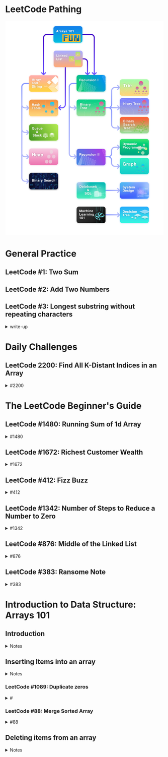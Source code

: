 # LeetCode Pathing

![pathing](./images/LeetCodePathing.png)

# General Practice

## LeetCode #1: Two Sum

## LeetCode #2: Add Two Numbers

## LeetCode #3: Longest substring without repeating characters

<details>
  <summary>write-up</summary>

Given a string s, find the length of the longest
substring without repeating characters.

```
Example 1:
Input: s = "abcabcbb"
Output: 3
Explanation: The answer is "abc", with the length of 3.
```

```
Example 2:
Input: s = "bbbbb"
Output: 1
Explanation: The answer is "b", with the length of 1.
```

```
Example 3:
Input: s = "pwwkew"
Output: 3
Explanation: The answer is "wke", with the length of 3.
Notice that the answer must be a substring, "pwke" is a subsequence and not a substring.
```

#### Constraints:

0 <= s.length <= 5 \* 10^4

s consists of English letters, digits, symbols and spaces.

### a.k.a. Sliding Window

#### Explanation

The optimal solution is to use a hash set ... and a "sliding window".

##### Sliding Window

The idea is to have a sliding window.

So if the given string is "abcabcbb"

At first we will have a window of --> 'a' (_the window are the values currently stored in the set_)

Then we add 'b' --> 'ab'

Then we add 'c' --> 'abc'

Then we add 'a' --> 'abca'. When we reach the repeating 'a' character we remove the first duplicate 'a' (_from the left_), leaving us with 'bca'.

Then we add 'b' --> 'bcab', again remove repeats from the left side, leaving us with 'cab'

Then we add 'c' to the right --> 'cabc', and once again remove duplicates from the left, leaving us with 'abc'.

Now the interesting part, we will add the next 'b' giving us 'abcb', we need to remove characters from the left until we remove the duplicate. So first we remove 'a' --> bcb, then 'b' --> 'cb'. Leaving us with 'cb'.

Then we add the next 'b' --> 'cbb', once again start removing letters from the left until we remove the duplicate so 'cbb' becomes --> 'bb' --> 'b'.

So in the end we are left with only 'b' in the set.

But we should have been keeping track of the longest substring for each pass. which was 'abc' --> length of 3.

##### Step-by-step

Given: 'abcabcbb'

Start: ''

Step 1: '' add 'a' --> 'a'

Step 2: 'a' add 'b' --> 'ab'

Step 3: 'ab' add 'c' --> 'abc'

Step 4: 'abc' add 'a' --> 'abca' remove up to duplicate 'a' --> 'bca'

Step 5: 'bca' add 'b' --> 'bcab' remove up to duplicate 'b' --> 'cab'

Step 6: 'cab' add 'c' --> 'cabc' remove up to duplicate 'c' --> 'abc'

Step 7: 'abc' add 'b' --> 'abcb' remove up to duplicate 'b' --> 'cb'

Step 8: 'cb' add 'b' --> 'cbb' remove up to duplicate 'b' --> 'b'

##### C#

```
    public class OptimalSolution
    {
        public int LengthOfLongestSubstring(string s)
        {
            var charSet = new HashSet<char>();
            int left = 0, maxLength = 0;

            for (int right = 0; right < s.Length; right++)
            {
                while (charSet.Contains(s[right]))
                {
                    charSet.Remove(s[left++]);
                }

                charSet.Add(s[right]);
                maxLength = Math.Max(maxLength, right - left + 1);
            }

            return maxLength;
        }
    }
```

##### Python

```
class Solution:
  def lengthOfLongestSubstring(self, s: str) -> int:
    charSet = set()
    l = 0
    res = 0

    for r in range(len(s)):
      while s[r] in charSet:
        charSet.remove(s[l])
        l += 1
      charSet.add(s[r])
      res = max(res, r - l + 1)
    return res
```

</details>

# Daily Challenges

## LeetCode 2200: Find All K-Distant Indices in an Array

<details>
<summary>#2200</summary>

### Overview

![overview](./DailyChallenge/2200/images/overview.png)

### Editorial Solutions

#### Approach One: Enumeration

![approachOneEnumeration](./DailyChallenge/2200/images/approachOneExplanation.png)

```
public class Solution {
    public IList<int> FindKDistantIndices(int[] nums, int key, int k) {
        List<int> res = new List<int>();
        int n = nums.Length;
        // traverse number pairs
        for (int i = 0; i < n; ++i) {
            for (int j = 0; j < n; ++j) {
                if (nums[j] == key && Math.Abs(i - j) <= k) {
                    res.Add(i);
                    break;  // early termination to prevent duplicate addition
                }
            }
        }
        return res;
    }
}
```

![approachonecomplexity](./DailyChallenge/2200/images/approachOneComplexity.png)

#### Approach Two: One-Time Traversal

![approachTwoExplanation](./DailyChallenge/2200/images/approachTwoExplanation.png)

```
public class Solution {
    public IList<int> FindKDistantIndices(int[] nums, int key, int k) {
        List<int> res = new List<int>();
        int r = 0;  // unjudged minimum index
        int n = nums.Length;
        for (int j = 0; j < n; ++j) {
            if (nums[j] == key) {
                int l = Math.Max(r, j - k);
                r = Math.Min(n - 1, j + k) + 1;
                for (int i = l; i < r; ++i) {
                    res.Add(i);
                }
            }
        }
        return res;
    }
}
```

![approachTwoComplexity](./DailyChallenge/2200/images/approachTwoComplexity.png)

</details>

# The LeetCode Beginner's Guide

## LeetCode #1480: Running Sum of 1d Array

<details>
  <Summary>#1480</Summary>

### Overview

Given an array `nums`. We define a running sum of an array as `runningSum[i] = sum(nums[0]…nums[i])`.

Return the running sum of `nums`.

#### Example 1:

```
Input: nums = [1,2,3,4]
Output: [1,3,6,10]
Explanation: Running sum is obtained as follows: [1, 1+2, 1+2+3, 1+2+3+4].
```

#### Example 2:

```
Input: nums = [1,1,1,1,1]
Output: [1,2,3,4,5]
Explanation: Running sum is obtained as follows: [1, 1+1, 1+1+1, 1+1+1+1, 1+1+1+1+1].
```

#### Example 3:

```
Input: nums = [3,1,2,10,1]
Output: [3,4,6,16,17]
```

#### Constraints

1 <= nums.length <= 1000

-10^6 <= nums[i] <= 10^6

### Explanation

#### LeetCode Video Solution

##### Java

```
class Solution {
  public int[] runningSum(int[] nums) {
    int[] results = new int[nums.length];
    results[0] = nums[0];

    for (int i = 1; i < nums.length; i++) {
      results[i] = nums[i] + results[i-1];
    }

    return results;
  }

  //time complexity = O(n)
  //space complexity = O(1)
}
```

Time Complexity: O(n)

Space Complexity: O(1) --> constant

##### Alternative Solution

This solution makes it so that we don't need to create a new array. We will overwrite the input array.

Overwritten Input Complexity:

Time Complexity: O(n)

Space Complexity: O(1)

```
class Solution {
  public int[] runningSum(int[] nums) {
    for (int i = 1; i < nums.length; i++) {
      nums[i] += nums[i-1];
    }

    return nums;
  }

  //time complexity = O(n)
  //space complexity = O(1)
}
```

Comments suggest the in-place version is poor practice because the method caller may not expect you to alter the values you are giving them. If the language passes this data by reference you may cause un-expected side effects by altering the values.

</details>

## LeetCode #1672: Richest Customer Wealth

<details>
  <summary>#1672</summary>

### Overview

You are given an `m x n` integer grid `accounts` where `accounts[i][j]` is the amount of money the `i​​​​​​​​​​​th`​​​​ customer has in the `j​​​​​​​​​​​th`​​​​ bank. Return the **wealth** that the richest customer has.

A customer's **wealth** is the amount of money they have in all their bank accounts. The richest customer is the customer that has the maximum **wealth**.

#### Example 1:

```
Input: accounts = [[1,2,3],[3,2,1]]
Output: 6
Explanation:
1st customer has wealth = 1 + 2 + 3 = 6
2nd customer has wealth = 3 + 2 + 1 = 6
Both customers are considered the richest with a wealth of 6 each, so return 6.
```

#### Example 2:

```
Input: accounts = [[1,5],[7,3],[3,5]]
Output: 10
Explanation:
1st customer has wealth = 6
2nd customer has wealth = 10
3rd customer has wealth = 8
The 2nd customer is the richest with a wealth of 10.
```

#### Example 3:

```
Input: accounts = [[2,8,7],[7,1,3],[1,9,5]]
Output: 17
```

#### Constraints:

m == accounts.length

n == accounts[i].length

1 <= m, n <= 50

1 <= accounts[i][j] <= 100

### Explanation

Can imagine as a matrix/grid.

![grid](./LeetCodeBeginnersGuide/1672/images/grid-matrix.png)

#### LeetCode Video Solution

Time Complexity: O(n x m)

Space Complexity: O(1)

```
class Solution {
  public int maximumWealth(int[][] accounts) {
    int maxWealthSoFar = 0;

    for (int[] customer: accounts) {
      int currentCustomerWealth = 0;

      for (int bank: customer) {
        currentCustomerWealth += bank;
      }

      maxWealthSoFar = Math.max(maxWealthSoFar, currentCustomerWealth);
    }

    return maxWealthSoFar;
  }

  //Time Complexity: O(n x m)
  //Space Complexity: O(1)
}
```

##### Analysis

It's still just two for loops. I'm really surprised there isn't a more optimal solution. I would have expected there to be a way to avoid two for loops since it causes a O(n^2) or O(n \* m).

</details>

## LeetCode #412: Fizz Buzz

<details>
<summary>#412</summary>

### Overview

Given an integer `n`, return a string array `answer` (_1-indexed_) where:

`answer[i] == "FizzBuzz"` if `i` is divisible by `3` and `5`.

`answer[i] == "Fizz"` if `i` is divisible by `3`.

`answer[i] == "Buzz"` if `i` is divisible by `5`.

`answer[i] == i` (as a string) if none of the above conditions are true.

#### Example 1:

Input: n = 3

Output: ["1","2","Fizz"]

#### Example 2:

Input: n = 5

Output: ["1","2","Fizz","4","Buzz"]

#### Example 3:

Input: n = 15

Output: ["1","2","Fizz","4","Buzz","Fizz","7","8","Fizz","Buzz","11","Fizz","13","14","FizzBuzz"]

#### Constraints:

1 <= n <= 10^4

### Explanation

Time Complexity: O(n)

Space Complexity: O(1) --> only 1 because the space we are using is not used in the calculation only for output.

#### LeetCode Video Solution

```
class Solution {
  public List<String> fizzBuzz(int n) {
    List<String> answer = new ArrayList<>(n);

    for (int i = 1; i <= n; i++) {
      boolean divisibleBy3 = i % 3 == 0;
      boolean divisibleBy5 = i % 5 == 0;

      if (divisibleBy3 && divisibleBy5) {
        answer.add("FizzBuzz");
      } else if (divisibleBy3) {
        answer.add("Fizz");
      } else if (divisibleBy5) {
        answer.add("Buzz");
      } else {
        answer.add(String.valueOf(i));
      }
    }

    return answer;

    //Time Complexity: O(n)
    //Space Complexity: O(1)
  }
}
```

#### String Concatenation Approach

Time Complexity: O(n)

Space Complexity: O(1)

```
class Solution {
  public List<String> fizzBuzz(int n) {
    List<String> answer = new ArrayList<>(n);

    for (int i = 1; i <= n; i++) {
      boolean divisibleBy3 = i % 3 == 0;
      boolean divisibleBy5 = i % 5 == 0;

      String currStr = "";

      if (divisibleBy3) {
        currStr += "Fizz";
      }

      if (divisibleBy5) {
        currStr += "Buzz";
      }

      if (currStr.isEmpty()) {
        currStr += String.valueOf(i);
      }

      answer.add(currStr);
    }

    return answer;

    //Time Complexity: O(n)
    //Space Complexity: O(1)
  }
}
```

</details>

## LeetCode #1342: Number of Steps to Reduce a Number to Zero

<details>
<summary>#1342</summary>

### Overview

Given an integer `num`, return _the number of steps to reduce it to zero_.

In one step, if the current number is even, you have to divide it by `2`, otherwise, you have to subtract `1` from it.

#### Example 1:

**Input:** num = 14

**Output:** 6

**Explanation:**

Step 1) 14 is even; divide by 2 and obtain 7.

Step 2) 7 is odd; subtract 1 and obtain 6.

Step 3) 6 is even; divide by 2 and obtain 3.

Step 4) 3 is odd; subtract 1 and obtain 2.

Step 5) 2 is even; divide by 2 and obtain 1.

Step 6) 1 is odd; subtract 1 and obtain 0.

#### Example 2:

**Input:** num = 8

**Output:** 4

**Explanation:**

Step 1) 8 is even; divide by 2 and obtain 4.

Step 2) 4 is even; divide by 2 and obtain 2.

Step 3) 2 is even; divide by 2 and obtain 1.

Step 4) 1 is odd; subtract 1 and obtain 0.

#### Example 3:

**Input:** num = 123

**Output:** 12

#### Constraints:

0 <= num <= 10^6

### Explanation

6 / 2 = 3 --> halfing step

3 - 1 = 2 --> subtracting step

2 / 2 = 1

1 - 1 = 0

input: 6; output: 4

Time Complexity: O(logn)

**30** _15_ **14** _7_ **6** _3_ **2** _1_ 0

**halfing steps** _subtracting steps_

logn + logn

![timeComplexity](./LeetCodeBeginnersGuide/1342/images/timeComplexity.png)

Space Complexity: O(1)

We do not create a data structure proportional in size to the size of our input

#### LeetCode Video Soltuion

```
class Solution {
  public int numberOfSteps(int num) {
    int steps = 0;

    while (num > 0) {
      if (num % 2 == 0) {
        num /= 2;
      } else
      {
        num--;
      }

      steps++;
    }

    return steps;
  }

  //Time Complexity = O(logn)
  //Space Complexity = O(1)
}
```

#### Bitwise Approach

This does not improve time or space complexity.

Alt way of thinking, may help with other problems.

- Binary representation of integers

- Bitwise Shift Operators

- Bitwise Logical Operators

- Bitmasks

Advanced Concepts
![advancedConcepts](./LeetCodeBeginnersGuide/1342/images/advancedConcepts.png)

Binary Rep Of Ints
![binaryRepOfInts](./LeetCodeBeginnersGuide/1342/images/binaryRepOfInts.png)

Convert To Decimal
![convertToDecimal](./LeetCodeBeginnersGuide/1342/images/convertToDecimal.png)

Half in Binary Shift Right
![halfInBinaryShiftRight](./LeetCodeBeginnersGuide/1342/images/halfInBinaryShiftRight.png)

Odd in binary rightmost has value of 1
![oddInBinaryRightmostHas1](./LeetCodeBeginnersGuide/1342/images//oddInBinaryRightmostIs1.png)

Bitwise operators
![bitwiseOperators](./LeetCodeBeginnersGuide/1342/images/bitwiseOperators.png)

What bitwise ops do
![bitwiseOpsDo](./LeetCodeBeginnersGuide/1342/images/whatBitwiseOpDoes.png)
Time Complexity O(logn)

Mirror Bool Ops
![mirror](./LeetCodeBeginnersGuide/1342/images/mirrorBoolOps.png)

Differences
![diffs](./LeetCodeBeginnersGuide/1342/images/diffs.png)
![diffs2](./LeetCodeBeginnersGuide/1342/images/diffs2.png)

Bitmask
![bitmask](./LeetCodeBeginnersGuide/1342/images/bitmask.png)

Our bitmask to check even/odd
![ourbitmask](./LeetCodeBeginnersGuide/1342/images/ourbitmask.png)

if value in num is 0, we get 0 and if num is 1 we get num. So depends on value in rightmost position due to our bitmask being 00000001. The bitmask 0 positions are not checked, only where the bitmask has a 1 is the corresponding value checked in our num value.

Space Complexity O(1)

```
class Soltuion {
  public int numberOfSteps(int num) {
    int steps = 0;

    while (num > 0) {
      //Before we used num % 2
      if ((num & 1) == 0) { //num: xxxxxx0 & bitmask: 0000001
        //Before we used num /= 2
        num >>= 1; //num = num >> 1;
      } else
      {
        num--;
      }

      steps++;
    }

    return steps;
  }

  //Time Complexity = O(logn)
  //Space Complexity = O(1)
}
```

</details>

## LeetCode #876: Middle of the Linked List

<details>
<summary>#876</summary>

### Overview

![overview](./LeetCodeBeginnersGuide/876/images/overview.png)

### Explanation

Conceptual Overview

Node / LinkedList

![node-linkedlist](./LeetCodeBeginnersGuide/876/images/node-linkedlist.png)

Middle Node

![middleNode](./LeetCodeBeginnersGuide/876/images/middleNode.png)

#### LeetCode Video Solution

##### Approach One

Spit values out into an array while keeping track of the LinkedLists total count.

Time Complexity: O(n)

Space Complexity: O(n)

```
class Solution {
  public ListNode middleNode(ListNode head) {
    ArrayList<ListNode> array = new ArrayList<>();

    int length = 0;
    while (head != null) {
      array.add(head);
      head = head.next;
      length++;
    }

    return array.get(length / 2);
  }

  //time complexity O(n)
  //space complexity O(n)
}
```

#### Approach Two

In an interview you would be expected to interact with the linked list. Using an array defeats the purpose of the linked list.

How do we do this? --> Use pointers.

![middleNodePointerMovement](./LeetCodeBeginnersGuide/876/images/middleNodePointerMovement.png)

Time Complexity: O(n)

Space Complexity: O(1)

```
class Solution {
  public ListNode middleNode(ListNode head) {
    ListNode middle = head;
    ListNode end = head;;

    while (end != null && end.next != null) { // 3 1 2 7 7
      middle = middle.next;
      end = end.next.next;
    }

    return middle;
  }

  //time complexity O(n)
  //space complexity O(1)
}
```

</details>

## LeetCode #383: Ransome Note

<details>
<summary>#383</summary>

### Overview

![overview](./LeetCodeBeginnersGuide/383/images/overview.png)

### Explanation

During the explanation it stated that removing letters from magazine requires saving the new string in a temp string and then reinitalizing magazine because strings are immutable.

#### LeetCode Video Solution

##### Approach One

In the first approach the solution is suggesting going through each letter in ransom note, checking for existance in magazine and then removing existing letter from magazine and moving to next letter in ransome note and repeating.

Time Complexity: O(n\*m)

Space Complexity: O(m)

```
class Solution {
  public boolean canConstruct(String ransomNote, String magazine) {
    for (int i = 0; i < ransomNote.length(); i++) {
      char r = ransomeNote.charAt(i);

      int matchingIndex = magazine.indexOf(r);

      if (matchingIndex == -1) {
        return false;
      }

      magazine = magazine.substring(0, matchingIndex) + magazine.substring(matchingIndex + 1);
    }

    return true;
  }

  //time complexity: O(n*m)
  //space complexity: O(m)
}
```

##### HashMap approach

Time Complexity: O(m)

magainze.length >= ransomNote.length --> if not true then not enough letters to write ransom note, just jump out.

the complexity depends on the **longer** of the two strings, magazine

Space Complexity: O(k)

k means distinct letters in magazine

k --> 26

since k is upper bound can say

Space Complexity: O(1)

```
class Solution {
  public boolean canConstruct(String ransomNote, String magazine) {
    HashMap<Character, Integer> magazineLetters = new HashMap<>(); //k = 26

    for (int i = 0; i < magazine.length(); i++) {
      char c = magazine.charAt(i);

      int currentCount = magainzeLetter.getOrDefault(m, 0);
      magazineLetters.put(m, currentCount + 1);
    }

    //bounded by m
    for (int i = 0; i < ransomNote.length(); i++) {
      char r = ransomNote.charAt(i);

      int currentCount = magazineLetters.getOrDefault(r, 0);

      if (currentCount == 0) {
        return false;
      }

      magazineLetter.put(r, currentCount - 1);
    }

    return true;
  }

  //time complexity: O(m)
  //space complexity: O(k)
}
```

HashMap Space Complexity Correction

![spaceComplexityCorrection](./LeetCodeBeginnersGuide/383/images/spaceComplexityCorrection.png)

</details>

# Introduction to Data Structure: Arrays 101

## Introduction

<details>
<summary>Notes</summary>

### Array - A DVD box?

Suppose you had a bunch of DVDs at home that you wanted to arrange neatly. What would be the ideal choice for storing such a thing? You could find a cardboard box (or some other box) big enough to arrange all of the DVDs neatly, right? It's as simple as that. However, you might want to add a new DVD to the box, or you might want to get rid of the old ones that you've watched a million times over in the past. An important consideration for this box would be that you would only place DVDs in it and nothing else; you wouldn't place your clothes in it, for example. The box would contain multiple items, but all of them would be of the same type. In this case, that type is DVD. Items of the same type share properties. For DVDs, those properties include:

- All the DVDs would be inside a plastic cover.
- The cover would have the name of the movie, the cast, and all sorts of other details.
- All the covers would be of exactly the same size and would contain just one, and only one, DVD.

You might not actually name the DVD box, but when you want your sister to fetch a DVD, you'd tell her that the DVD is inside your "DVD box", and she would instantly know where to find the box. This is a very simple yet realistic scenario that is easy to understand and relate to. So, now let us move over to the world of computers and port this example to programming.

Suppose you were told that you needed to build some software to keep track of all the DVDs in an inventory. This is the exact same scenario that we just described above, but on a much larger scale. So let's imagine the DVD box as a virtual DVD library. For each DVD, you would have certain properties that would be specific attributes of the movies themselves.

In addition to the properties of a DVD, you're also told the maximum number of DVDs that can be stored in the inventory. Obviously, you wouldn't want to store ancient movies from the 1900s unless they were popular ones, right? Say you were told that the requirement is to maintain a maximum inventory of just 100 DVDs. This is an important piece of information because, without this, you wouldn't be able to find the perfectly sized box to fit all the DVDs easily. How could we find a box of a particular size that would be able to fit a maximum of 100 DVDs? Well, lucky for us, we don't need to physically find a cardboard box or anything—there's a programming construct for this purpose. That programming construct is known as an Array.

### What Is an Array?

```
An Array is a collection of items. The items could be integers, strings, DVDs, games, books—anything really. The items are stored in neighboring (contiguous) memory locations. Because they're stored together, checking through the entire collection of items is straightforward.
```

So, how can we relate this back to the physical DVDs? Well, do you keep your DVDs all around the house in multiple locations? Hopefully not! Most people keep all of their DVDs right next to one another inside one gigantic box, or perhaps on a bookshelf. We do this so that if we need to find a particular DVD, we can quickly search through all of them without running from room to room.

#### Creating An Array

On a computer, Arrays can hold up to N items. The value of N is decided by you, the programmer, at the time you create the Array. This is the same as when we found a big enough cardboard box for the DVDs. Additionally, you also need to specify the type of item that will be going into the Array.

In Java, we use the following code to create an Array to hold up to 15 DVDs. Note that we've also included a simple definition of a DVD for clarity.

```
// The actual code for creating an Array to hold DVD's.
DVD[] dvdCollection = new DVD[15];

// A simple definition for a DVD.
public class DVD {
    public String name;
    public int releaseYear;
    public String director;

    public DVD(String name, int releaseYear, String director) {
        this.name = name;
        this.releaseYear = releaseYear;
        this.director = director;
    }

    public String toString() {
        return this.name + ", directed by " + this.director + ", released in " + this.releaseYear;
    }
}
```

After running the above code, we now have an Array called dvdCollection, with 15 places in it. Each place can hold one DVD. At the start, there are no DVD's in the Array; we'll have to actually put them in.

The Array can only hold up to 15 DVDs. If we get a 16th DVD, we'll need to make a new Array. We'll look at how we deal with running out of space, in the next chapter.

Before we move onto actually putting some DVDs into the Array, though, one thing you might be wondering is why we'd make an Array with only 15 places. Why not just make it hold 1000000 DVDs so that we know for sure we'll always have enough space?

Well, the reason is the same as it is for the physical box of DVDs. Do you really want to find a box that could hold 1000000 DVDs when you currently only have 15 DVDs and, in fact, never expect to own more than 100 of them? Is it even worth getting a box that could hold 100 DVDs right now, when you only expect to get a few new ones each year? It will take up a lot more space in your home in the meantime.

It's exactly the same with the Array, where the space in your home is analogous to memory on the computer. If you make an Array with 1000000 spaces, the computer will reserve memory to hold 1000000 DVDs, even if you only put 15 DVDs into it. That memory can't be used for anything else in the meantime—just like the space in your house that has been taken over by that huge cardboard box!

### Accessing Elements In arrays

```
The two most primitive Array operations are writing elements into them, and reading elements from them. All other Array operations are built on top of these two primitive operations.
```

#### Writing Items into an array

To put a DVD into the Array, we need to decide which of the 15 places we'd like it to go in. Each of the places is identified using a number in the range of 0 to N - 1. The 1st place is 0, the 2nd place is 1, the 3rd place is 2... all the way up to the 15th place, which is 14. We call these numbers that identify each place indexes.

Let's put the DVD for The Avengers into the eighth place of the Array we created above.

```
// Firstly, we need to actually create a DVD object for The Avengers.
DVD avengersDVD = new DVD("The Avengers", 2012, "Joss Whedon");

// Next, we'll put it into the 8th place of the Array. Remember, because we
// started numbering from 0, the index we want is 7.
dvdCollection[7] = avengersDVD;
```

And that's it. We've put the DVD for The Avengers into our Array! Let's put a few more DVD's in.

```
DVD incrediblesDVD = new DVD("The Incredibles", 2004, "Brad Bird");
DVD findingDoryDVD = new DVD("Finding Dory", 2016, "Andrew Stanton");
DVD lionKingDVD = new DVD("The Lion King", 2019, "Jon Favreau");

// Put "The Incredibles" into the 4th place: index 3.
dvdCollection[3] = incrediblesDVD;

// Put "Finding Dory" into the 10th place: index 9.
dvdCollection[9] = findingDoryDVD;

// Put "The Lion King" into the 3rd place: index 2.
dvdCollection[2] = lionKingDVD;
```

Notice that we put The Incredibles into the Array at index 3. What happens if we now run this next piece of code?

```
DVD starWarsDVD = new DVD("Star Wars", 1977, "George Lucas");
dvdCollection[3] = starWarsDVD;
```

Because we just put Star Wars into the Array at index 3, The Incredibles is no longer in the Array. It has been overwritten! If we still have the incrediblesDVD variable in scope, then the DVD still exists in the computer's memory. If not though, it's totally gone!

#### Reading items from an array

We can check what's at a particular Array index.

```
// Print out what's in indexes 7, 10, and 3.
System.out.println(dvdCollection[7]);
System.out.println(dvdCollection[10]);
System.out.println(dvdCollection[3]);

// Will print:

// The Avengers, directed by Joss Whedon, released in 2012
// null
// Star Wars, directed by George Lucas, released in 1977
```

Notice that because we haven't yet put anything at index 10, the value it contains is null. In other languages, such as C, the Array slot could contain completely random data. Java always initializes empty Array slots to null if the Array contains objects, or to default values if it contains primitive types. For example, the array int [] would contain the default value of 0 for each element, float[] would contain default values of 0.0, and boolean[] would contain default values of false.

#### Writing items into an array with a loop

We commonly use a loop to put lots of values into an Array. To illustrate this, let's go to another example. This time, we're going to create an Array of ints and put the first 10 square numbers into it.

```
int[] squareNumbers = new int[10];

// Go through each of the Array indexes, from 0 to 9.
for (int i = 0; i < 10; i++) {
    // We need to be careful with the 0-indexing. The next square number
    // is given by (i + 1) * (i + 1).
    // Calculate it and insert it into the Array at index i.
    int square = (i + 1) * (i + 1);
    squareNumbers[i] = square;
}
```

#### Reading items from an array with a loop

We can also use a loop to print out everything that's in the Array.

```
// Go through each of the Array indexes, from 0 to 9.
for (int i = 0; i < 10; i++) {
    // Access and print what's at the i'th index.
    System.out.println(squareNumbers[i]);
}

// Will print:
// 1
// 4
// 9
// 16
// 25
// 36
// 49
// 64
// 81
// 100
```

One last thing worth knowing now is that there's a more elegant way of printing out the values of an Array—a variant of the for loop, commonly referred to as a "for each" loop.

```
// For each VALUE in the Array.
for (int square : squareNumbers) {
    // Print the current value of square.
    System.out.println(square);
}
// Prints exactly the same as the previous example.
```

You'll probably agree that this code is a lot simpler to read. We can use it whenever we don't need the index values. For actually writing the squares into the Array, it wouldn't have worked because we needed to work with the actual index numbers. You don't have to use a "for each" loop when you're starting out, but we recommend you become comfortable with it before interviews. Simple, elegant code is good code!

### Array capacity vs length

```

```

There are two different answers you might have given.

- The number of DVDs the box could hold, if it was full, or
- The number of DVDs currently in the box.

Both answers are correct, and both have very different meanings! It's important to understand the difference between them, and use them correctly. We call the first one the capacity of the Array, and the second one the length of the Array.

#### Array capacity

Let's say we've created a new Array like this.

```
DVD[] array = new DVD[6]
```

Is it a valid operation to insert an element at array[6]? What about at array[10]?

Nope, neither of these are valid. When we created the Array, we specified that it can hold up to 6 DVD's. This is the Array's capacity.

Remembering that indexing starts at 0, we can only insert items at array[0], array[1], array[2], array[3], array[4], and array[5]. Trying to put an element anywhere else, such as array[-3], array[6], or array[100] will cause your code to crash with an ArrayIndexOutOfBoundsException!

The Array's capacity must be decided when the Array is created. The capacity cannot be changed later. Going back to our DVD's-in-a-cardboard-box-analogy, changing the capacity of an Array would be akin to trying to make a cardboard box bigger. Trying to make a fixed-size cardboard box bigger is impractical, and it's the same as an Array on a computer!

So, what do we do if we get a 7th DVD and we'd like all our DVD's in the same Array? Well, unfortunately it's the same as it is with our cardboard box. We'll need to go get a larger one, and then move all the existing DVD's into it, along with the new one.

The capacity of an Array in Java can be checked by looking at the value of its length attribute. This is done using the code arr.length, where arr is the name of the Array. Different programming languages have different ways of checking the length of an Array.

```
int capacity = array.length;
System.out.println("The Array has a capacity of " + capacity);
```

Running this code will give the following output:

```
The Array has a capacity of 6
```

Yup, it's a bit confusing that you need to access the capacity of an Array by using .length. Unfortunately, this is just something you'll need to get used to.

#### Array length

The other definition of length is the number of DVDs, or other items, currently in the Array. This is something you'll need to keep track of yourself, and you won't get any errors if you overwrite an existing DVD, or if you leave a gap in the Array.

You might have noticed that we've been using a length variable in our previous examples, to keep track of the next empty index.

```
// Create a new array with a capacity of 6.
int[] array = new int[6];

// Current length is 0, because it has 0 elements.
int length = 0;

// Add 3 items into it.
for (int i = 0; i < 3; i++) {
    array[i] = i * i;
    // Each time we add an element, the length goes up by one.
    length++;
}

System.out.println("The Array has a capacity of " + array.length);
System.out.println("The Array has a length of " + length);
```

Running this code will give the following output:

```
The Array has a capacity of 6
The Array has a length of 3
```

#### Handling array parameters

Most Array questions on LeetCode have an Array passed in as a parameter, with no "length" or "capacity" parameter. What do we mean by this? Well, let's look at an example. Here is the description for the first problem you'll be asked to solve.

```
Given a binary array, find the maximum number of consecutive 1s in this array.
```

And here is the code template you're given.

```
class Solution {
    public int findMaxConsecutiveOnes(int[] nums) {

    }
}
```

The only parameter is nums; an Array. You couldn't possibly solve this question without knowing how long nums is. Well, luckily it's straightforward. When an Array is given as a parameter, without any additional information, you can safely assume that length == capacity. That is, the Array is the exact right size to hold all of it's data. We can, therefore, use .length.

Be careful though, Array's are 0-indexed. The capacity/ length is a number of items, not a highest index. The highest index is .length - 1. Therefore, to iterate over all items in the Array, we can do the following.

```
class Solution {
    public int findMaxConsecutiveOnes(int[] nums) {
        // Hint: Initialise and declare a variable here to
        // keep track of how many 1's you've seen in a row.
        for (int i = 0; i < nums.length; i++) {
            // Do something with element nums[i].
        }
    }
}
```

And that is the basics of Arrays that you'll need to get started! In the next chapter, we'll look at some of the fundamental techniques we use to work with Arrays.

Before that though, we have a few introductory Array problems for you to play around with, starting with the one we briefly looked at above. Enjoy!

### LeetCode #485: Max Consecutive Ones

<details>
<summary>#485</summary>

#### Overview

![overview](./Arrays101/485/images/Overview.png)

#### Optimal Solution

```
class Solution {
  public int findMaxConsecutiveOnes(int[] nums) {
    int count = 0;
    int maxCount = 0;
    for(int i = 0; i < nums.length; i++) {
      if(nums[i] == 1) {
        // Increment the count of 1's by one.
        count += 1;
      } else {
        // Find the maximum till now.
        maxCount = Math.max(maxCount, count);
        // Reset count of 1.
        count = 0;
      }
    }
    return Math.max(maxCount, count);
  }
}
```

</details>

### LeetCode #1295: Find Numbers with Even Number of Digits

<details>
<summary>#1295</summary>

#### Overview

![overview](./Arrays101/1295/images/overview.png)

##### LeetCode Solutions

###### Approach One : Extract Digits

```
class Solution {
    // Helper function to check if the number of digits is even
    private boolean hasEvenDigits(int num) {
        int digitCount = 0;
        while (num != 0) {
            digitCount++;
            num /= 10;
        }
        return (digitCount & 1) == 0;
    }

    public int findNumbers(int[] nums) {
        // Counter to count the number of even digit integers
        int evenDigitCount = 0;

        for (int num : nums) {
            if (hasEvenDigits(num))
                evenDigitCount++;
        }

        return evenDigitCount;
    }
}
```

Time complexity: O(N⋅logM)

Space complexity: O(1)

###### Approach Two: Convert to String

```
class Solution {
    public int findNumbers(int[] nums) {
        // Counter to count the number of even digit integers
        int evenDigitCount = 0;

        for (int num : nums) {
            // Convert num to string and find its length
            int length = String.valueOf(num).length();
            if (length % 2 == 0)
                evenDigitCount++;
        }

        return evenDigitCount;
    }
}
```

Time complexity: O(N⋅logM)

Space complexity: O(logM)

###### Approach Three: Using Logarithm

```
class Solution {
    public int findNumbers(int[] nums) {
        // Counter to count the number of even digit integers
        int evenDigitCount = 0;

        for (int num : nums) {
            // Compute the number of digits in the num
            int digitCount = (int) Math.floor(Math.log10(num)) + 1;
            if (digitCount % 2 == 0)
                evenDigitCount++;
        }

        return evenDigitCount;
    }
}
```

Time complexity: O(N⋅logM)

Space complexity: O(1)

###### Approach Four: Constraint Analysis

```
class Solution {
    public int findNumbers(int[] nums) {
        // Counter to count the number of even digit integers
        int evenDigitCount = 0;

        for (int num : nums) {
            if ((num >= 10 && num <= 99) || (num >= 1000 && num <= 9999) || num == 100000)
                evenDigitCount++;
        }

        return evenDigitCount;
    }
}
```

Time complexity: O(N)

Space complexity: O(1)

</details>

### LeetCode #977: Squares of a Sorted Array

<details>
<summary>#977</summary>

#### Overview

![overview](./Arrays101/977/images/overview.png)

#### LeetCode Solutions

##### Approach One: Sort

```
class Solution {
    public int[] sortedSquares(int[] A) {
        int N = A.length;
        int[] ans = new int[N];
        for (int i = 0; i < N; ++i)
            ans[i] = A[i] * A[i];

        Arrays.sort(ans);
        return ans;
    }
}
```

##### Approach One: Two Pointer

```
class Solution {
    public int[] sortedSquares(int[] nums) {
        int n = nums.length;
        int[] result = new int[n];
        int left = 0;
        int right = n - 1;

        for (int i = n - 1; i >= 0; i--) {
            int square;
            if (Math.abs(nums[left]) < Math.abs(nums[right])) {
                square = nums[right];
                right--;
            } else {
                square = nums[left];
                left++;
            }
            result[i] = square * square;
        }
        return result;
    }
}
```

</details>

</details>

## Inserting Items into an array

<details>
<summary>Notes</summary>

### Basic Array Operations

Now that we have a fairly good understanding of what an Array actually is, and how it is stored inside the computer's physical memory, the next important thing to look at is all the operations that Arrays support. An Array is a data structure, which means that it stores data in a specific format and supports certain operations on the data it stores. Consider the DVD inventory management software from the introduction section. Let's look at some operations you might want to perform using this software:

- Insert a new DVD into the collection at a specific location.
- Delete a DVD from the existing collection if it doesn't make sense to keep it in the inventory anymore.
- Search for a particular DVD in the collection. This is one of the most commonly executed operation on our collection, because our inventory management software would be used hundreds of times a day to look for a particular DVD asked for by the user.

In this section, we'll be looking at the three basic operations that are supported by almost every data structure; `insertion`, `deletion`, and `search`.

### Array Insertions

```
In the previous chapter, we looked at how to write elements to an Array. There is a lot more to inserting elements though, as we're about to see!
```

Inserting a new element into an Array can take many forms:

1. Inserting a new element at the end of the Array.
2. Inserting a new element at the beginning of the Array.
3. Inserting a new element at any given index inside the Array.

#### Inserting at the end of an array

At any point in time, we know the index of the last element of the Array, as we've kept track of it in our length variable. All we need to do for inserting an element at the end is to assign the new element to one index past the current last element.

This is pretty much the same as we've already seen. Here's the code to make a new Array that can hold up to 6 items, and then add items into the first 3 indexes.

```
// Declare an integer array of 6 elements
int[] intArray = new int[6];
int length = 0;

// Add 3 elements to the Array
for (int i = 0; i < 3; i++) {
    intArray[length] = i;
    length++;
}
```

Let's define a function, printArray, to help us visualise what's happening.

```
for (int i = 0; i < intArray.length; i++) {
    System.out.println("Index " + i + " contains " + intArray[i]);
}
```

If we run our printArray function, we'll get the following output.

```
Index 0 contains 0.
Index 1 contains 1.
Index 2 contains 2.
Index 3 contains 0.
Index 4 contains 0.
Index 5 contains 0.
```

Notice how indexes 3, 4, and 5 all contain 0? This is because Java fills unused int Array slots with 0s.

Let's now add a 4th element. We'll add the number 10.

```

// Insert a new element at the end of the Array. Again,
// it's important to ensure that there is enough space
// in the array for inserting a new element.
intArray[length] = 10;
length++;
```

Notice why we also incremented the length? It is significant to increase the length by 1. If skipping this step, next time when we add another element, we'll accidentally overwrite the one we just added!

Running printArray again, we'll get the following:

```
Index 0 contains 0.
Index 1 contains 1.
Index 2 contains 2.
Index 3 contains 10.
Index 4 contains 0.
Index 5 contains 0.
```

#### Inserting at the start of an array

To insert an element at the start of an Array, we'll need to shift all other elements in the Array to the right by one index to create space for the new element. This is a very costly operation, since each of the existing elements has to be shifted one step to the right. The need to shift everything implies that this is not a constant time operation. In fact, the time taken for insertion at the beginning of an Array will be proportional to the length of the Array. In terms of time complexity analysis, this is a linear time complexity:
O
(
N
)
O(N), where
N
N is the length of the Array.

Here's what this looks like in code.

```
// First, we will have to create space for a new element.
// We do that by shifting each element one index to the right.
// This will firstly move the element at index 3, then 2, then 1, then finally 0.
// We need to go backwards to avoid overwriting any elements.
for (int i = 3; i >= 0; i--) {
    intArray[i + 1] = intArray[i];
}

// Now that we have created space for the new element,
// we can insert it at the beginning.
intArray[0] = 20;
```

And here's the result of running printArray.

```
Index 0 contains 20.
Index 1 contains 0.
Index 2 contains 1.
Index 3 contains 2.
Index 4 contains 10.
Index 5 contains 0.
```

#### Inserting anywhere in the array

Similarly, for inserting at any given index, we first need to shift all the elements from that index onwards one position to the right. Once the space is created for the new element, we proceed with the insertion. If you think about it, insertion at the beginning is basically a special case of inserting an element at a given index—in that case, the given index was 0.

Again, this is also a costly operation since we could potentially have to shift almost all the other elements to the right before actually inserting the new element. As you saw above, shifting lots of elements one place to the right adds to the time complexity of the insertion task.

Here's what it looks like in code.

```
// Say we want to insert the element at index 2.
// First, we will have to create space for the new element.
for (int i = 4; i >= 2; i--)
{
    // Shift each element one position to the right.
    intArray[i + 1] = intArray[i];
}

// Now that we have created space for the new element,
// we can insert it at the required index.
intArray[2] = 30;
```

And here's the result of running printArray.

```
Index 0 contains 20.
Index 1 contains 0.
Index 2 contains 30.
Index 3 contains 1.
Index 4 contains 2.
Index 5 contains 10.
```

Does that all sound good? The main thing to be careful of is remembering that array.length gives you the total capacity of the Array. If you want to know the last used slot, you'll need to keep track of this yourself using a length variable. Other than that, just be careful to read any elements you want to keep, before you overwrite them!

We now have a fun problem for you to test your understanding on. Enjoy!

</details>

### LeetCode #1089: Duplicate zeros

<details>
<summary>#</summary>

#### Overview

![overview](./Arrays101/1089/images/overview.png)

#### LeetCode Solutions

##### Approach One:

```
class Solution {
    public void duplicateZeros(int[] arr) {
        int possibleDups = 0;
        int length_ = arr.length - 1;

        // Find the number of zeros to be duplicated
        // Stopping when left points beyond the last element in the original array
        // which would be part of the modified array
        for (int left = 0; left <= length_ - possibleDups; left++) {

            // Count the zeros
            if (arr[left] == 0) {

                // Edge case: This zero can't be duplicated. We have no more space,
                // as left is pointing to the last element which could be included
                if (left == length_ - possibleDups) {
                    // For this zero we just copy it without duplication.
                    arr[length_] = 0;
                    length_ -= 1;
                    break;
                }
                possibleDups++;
            }
        }

        // Start backwards from the last element which would be part of new array.
        int last = length_ - possibleDups;

        // Copy zero twice, and non zero once.
        for (int i = last; i >= 0; i--) {
            if (arr[i] == 0) {
                arr[i + possibleDups] = 0;
                possibleDups--;
                arr[i + possibleDups] = 0;
            } else {
                arr[i + possibleDups] = arr[i];
            }
        }
    }
}
```

</details>

### LeetCode #88: Merge Sorted Array

<details>
<summary>#88</summary>

#### Overview

You are given two integer arrays nums1 and nums2, sorted in non-decreasing order, and two integers m and n, representing the number of elements in nums1 and nums2 respectively.

Merge nums1 and nums2 into a single array sorted in non-decreasing order.

The final sorted array should not be returned by the function, but instead be stored inside the array nums1. To accommodate this, nums1 has a length of m + n, where the first m elements denote the elements that should be merged, and the last n elements are set to 0 and should be ignored. nums2 has a length of n.

Example 1:

Input: nums1 = [1,2,3,0,0,0], m = 3, nums2 = [2,5,6], n = 3

Output: [1,2,2,3,5,6]

Explanation: The arrays we are merging are [1,2,3] and [2,5,6].

The result of the merge is [1,2,2,3,5,6] with the underlined elements coming from nums1.

Example 2:

Input: nums1 = [1], m = 1, nums2 = [], n = 0

Output: [1]

Explanation: The arrays we are merging are [1] and [].

The result of the merge is [1].

Example 3:

Input: nums1 = [0], m = 0, nums2 = [1], n = 1

Output: [1]

Explanation: The arrays we are merging are [] and [1].

The result of the merge is [1].

Note that because m = 0, there are no elements in nums1. The 0 is only there to ensure the merge result can fit in nums1.

Constraints:

nums1.length == m + n
nums2.length == n
0 <= m, n <= 200
1 <= m + n <= 200
-10^9 <= nums1[i], nums2[j] <= 10^9

#### LeetCode Solutions

##### Approach One: Merge and sort

```
// C#

public class Solution {
    public void Merge(int[] nums1, int m, int[] nums2, int n) {
        for (int i = 0; i < n; i++) {
            nums1[i + m] = nums2[i];
        }

        Array.Sort(nums1);
    }
}
```

##### Approach Two: Three Pointers (Start from the Beginning)

```
public class Solution {
    public void Merge(int[] nums1, int m, int[] nums2, int n) {
        // Make a copy of the first m elements of nums1.
        int[] nums1Copy = new int[m];
        Array.Copy(nums1, 0, nums1Copy, 0, m);
        // Read pointers for nums1Copy and nums2 respectively.
        int p1 = 0;
        int p2 = 0;
        // Compare elements from nums1Copy and nums2 and write the smallest to
        // nums1.
        for (int p = 0; p < m + n; p++) {
            // We also need to ensure that p1 and p2 aren't over the boundaries
            // of their respective arrays.
            if (p2 >= n || (p1 < m && nums1Copy[p1] < nums2[p2])) {
                nums1[p] = nums1Copy[p1++];
            } else {
                nums1[p] = nums2[p2++];
            }
        }
    }
}
```

##### Approach Three: Three pointers (Start from the end)

```
public class Solution {
    public void Merge(int[] nums1, int m, int[] nums2, int n) {
        // Set p1 and p2 to point to the end of their respective arrays.
        int p1 = m - 1;
        int p2 = n - 1;
        // And move p backward through the array, each time writing
        // the largest value pointed at by p1 or p2.
        for (int p = m + n - 1; p >= 0; p--) {
            if (p2 < 0) {
                break;
            }

            if (p1 >= 0 && nums1[p1] > nums2[p2]) {
                nums1[p] = nums1[p1--];
            } else {
                nums1[p] = nums2[p2--];
            }
        }
    }
}
```

</details>

</details>

## Deleting items from an array

<details>
<summary>Notes</summary>

### Array deletions

```
Now that we know how insertion works, it's time to look at its complement—deletion!
```

Deletion in an Array works in a very similar manner to insertion, and has the same three different cases:

- Deleting the last element of the Array.
- Deleting the first element of the Array.
- Deletion at any given index.

### Deleting From the End of an Array

Deletion at the end of an Array is similar to people standing in a line, also known as a queue. The person who most recently joined the queue (at the end) can leave at any time without disturbing the rest of the queue. Deleting from the end of an Array is the least time consuming of the three cases. Recall that insertion at the end of an Array was also the least time-consuming case for insertion.

So, how does this work in code? Before we look at this, let's quickly remind ourselves what the length of an Array means. Here is some code that creates an Array with room for 10 elements, and then adds elements into the first 6 indexes of it.

```
// Declare an integer array of 10 elements.
int[] intArray = new int[10];

// The array currently contains 0 elements
int length = 0;

// Add elements at the first 6 indexes of the Array.
for(int i = 0; i < 6; i++) {
    intArray[length] = i;
    length++;
}
```

Notice the length variable. Essentially, this variable keeps track of the next index that is free for inserting a new element. This is always the same value as the overall length of the Array. Note that when we declare an Array of a certain size, we simply fix the maximum number of elements it could contain. Initially, the Array doesn't contain anything. Thus, when we add new elements, we also increment the length variable accordingly.

Anyway, here's the code for deleting the last element of an Array.

```
// Deletion from the end is as simple as reducing the length
// of the array by 1.
length--;
```

Remember how for insertion we were using this printArray function?

```
for (int i = 0; i < intArray.length; i++) {
    System.out.println("Index " + i + " contains " + intArray[i]);
}
```

Well, if we run it here, we'll get the following result, regardless of whether we run it before or after removing the last element.

```
Index 0 contains 0.
Index 1 contains 1.
Index 2 contains 2.
Index 3 contains 3.
Index 4 contains 4.
Index 5 contains 5.
Index 6 contains 0.
Index 7 contains 0.
Index 8 contains 0.
Index 9 contains 0.
```

What's gone wrong? Well, remember how there's two different definitions of length? When we use intArray.length, we're looking every valid index of the Array. When in fact, we only want to look at the ones that we've put values into. The fix is easy, we just iterate up to our own length variable instead.

```
for (int i = 0; i < length; i++) {
    System.out.println("Index " + i + " contains " + intArray[i]);
}
```

Run this, and you'll get the following before the deletion:

```
Index 0 contains 0.
Index 1 contains 1.
Index 2 contains 2.
Index 3 contains 3.
Index 4 contains 4.
Index 5 contains 5.
```

And the following after:

```
Index 0 contains 0.
Index 1 contains 1.
Index 2 contains 2.
Index 3 contains 3.
Index 4 contains 4.
```

Yup, that's it! Even though we call it a deletion, it's not like we actually freed up the space for a new element, right? This is because we don't actually need to free up any space. Simply overwriting the value at a certain index deletes the element at that index. Seeing as the length variable in our examples tells us the next index where we can insert a new element, reducing it by one ensures the next new element is written over the deleted one. This also indicates that the Array now contains one less element, which is exactly what we want programmatically.

### Deleting From the Start of an Array

Next comes the costliest of all deletion operations for an Array—deleting the first element. If we want to delete the first element of the Array, that will create a vacant spot at the 0th index. To fill that spot, we will shift the element at index 1 one step to the left. Going by the ripple effect, every element all the way to the last one will be shifted one place to the left. This shift of elements takes O(N) time, where N is the number of elements in the Array.

Here is how deleting the first element looks in code.

```
// Starting at index 1, we shift each element one position
// to the left.
for (int i = 1; i < length; i++) {
    // Shift each element one position to the left
    int_array[i - 1] = int_array[i];
}

// Note that it's important to reduce the length of the array by 1.
// Otherwise, we'll lose consistency of the size. This length
// variable is the only thing controlling where new elements might
// get added.
length--;
```

Starting from index 1, we'll move every element one position to its left, effectively "deleting" the element at index 0. We also need to reduce length by 1 so that the next new element is inserted in the correct position.

And here's the output we'll get, with our updated printArray function.

```
Index 0 contains 1.
Index 1 contains 2.
Index 2 contains 3.
Index 3 contains 4.
```

### Deleting From Anywhere in the Array

For deletion at any given index, the empty space created by the deleted item will need to be filled. Each of the elements to the right of the index we're deleting at will get shifted to the left by one. Deleting the first element of an Array is a special case of deletion at a given index, where the index is 0. This shift of elements takes O(K) time where K is the number of elements to the right of the given index. Since potentially K=N, we say that the time complexity of this operation is also O(N).

Here is the code to delete the element at index 1. To do this, we'll need to move over the elements after it in the Array.

```
// Say we want to delete the element at index 1
for (int i = 2; i < length; i++) {
    // Shift each element one position to the left
    int_array[i - 1] = int_array[i];
}

// Again, the length needs to be consistent with the current
// state of the array.
length--;
```

Notice that this works exactly like deleting the first element, except that we don't touch the elements that are at lower indexes than the element we're deleting.

Here is the output from the printArray function.

```
Index 0 contains 1.
Index 1 contains 3.
Index 2 contains 4.
```

Did that all make sense? To help you cement what you've learned, here's a couple of programming problems for you to try. You should try to solve them without making a new Array. Do this by using the deletion techniques we've investigated above.

Once you're done, we'll look at searching Arrays!

### LeetCode #27: Remove Element

<details>
<summary>#27</summary>

#### Overview

Given an integer array nums and an integer val, remove all occurrences of val in nums in-place. The order of the elements may be changed. Then return the number of elements in nums which are not equal to val.

Consider the number of elements in nums which are not equal to val be k, to get accepted, you need to do the following things:

Change the array nums such that the first k elements of nums contain the elements which are not equal to val. The remaining elements of nums are not important as well as the size of nums.
Return k.
Custom Judge:

The judge will test your solution with the following code:

int[] nums = [...]; // Input array
int val = ...; // Value to remove
int[] expectedNums = [...]; // The expected answer with correct length.
// It is sorted with no values equaling val.

int k = removeElement(nums, val); // Calls your implementation

assert k == expectedNums.length;
sort(nums, 0, k); // Sort the first k elements of nums
for (int i = 0; i < actualLength; i++) {
assert nums[i] == expectedNums[i];
}
If all assertions pass, then your solution will be accepted.

Example 1:

Input: nums = [3,2,2,3], val = 3
Output: 2, nums = [2,2,_,_]
Explanation: Your function should return k = 2, with the first two elements of nums being 2.
It does not matter what you leave beyond the returned k (hence they are underscores).
Example 2:

Input: nums = [0,1,2,2,3,0,4,2], val = 2
Output: 5, nums = [0,1,4,0,3,_,_,_]
Explanation: Your function should return k = 5, with the first five elements of nums containing 0, 0, 1, 3, and 4.
Note that the five elements can be returned in any order.
It does not matter what you leave beyond the returned k (hence they are underscores).

Constraints:

0 <= nums.length <= 100
0 <= nums[i] <= 50
0 <= val <= 100

#### LeetCode Solutions

##### Approach One: Two Pointers

```
// C#

public class Solution {
    public int RemoveElement(int[] nums, int val) {
        int i = 0;
        for (int j = 0; j < nums.Length; j++) {
            if (nums[j] != val) {
                nums[i] = nums[j];
                i++;
            }
        }

        return i;
    }
}
```

##### Approach Two: Two Pointers - when elements to remove are rare

```
public class Solution {
    public int RemoveElement(int[] nums, int val) {
        int i = 0;
        int n = nums.Length;
        while (i < n) {
            if (nums[i] == val) {
                nums[i] = nums[n - 1];
                // reduce array size by one
                n--;
            } else {
                i++;
            }
        }

        return n;
    }
}
```

</details>

### LeetCode #26: Remove Duplicates from Sorted Array

<details>
<summary>#26</summary>

#### Overview

#### LeetCode Solutions

##### Approach One: Two Indexes Approach

```
public class Solution {
    public int RemoveDuplicates(int[] nums) {
        int insertIndex = 1;
        for (int i = 1; i < nums.Length; i++) {
            // We skip to next index if we see a duplicate element
            if (nums[i - 1] != nums[i]) {
                /* Storing the unique element at insertIndex index and
                   incrementing the insertIndex by 1 */
                nums[insertIndex] = nums[i];
                insertIndex++;
            }
        }

        return insertIndex;
    }
}
```

## Searching for items in an array

<details>
<summary>Notes</summary>

```
Finally, we're going to look at the most important operation of all. More often than not, it comes down to the speed of searching for an element in a data structure that helps programmers make design choices for their codebases.
```

There's more than one way of searching an Array, but for now, we're going to focus on the simplest way. Searching means to find an occurrence of a particular element in the Array and return its position. We might need to search an Array to find out whether or not an element is present in the Array. We might also want to search an Array that is arranged in a specific fashion to determine which index to insert a new element at.

If we know the index in the Array that may contain the element we're looking for, then the search becomes a constant time operation—we simply go to the given index and check whether or not the element is there.

### Linear Search

If the index is not known, which is the case most of the time, then we can check every element in the Array. We continue checking elements until we find the element we're looking for, or we reach the end of the Array. This technique for finding an element by checking through all elements one by one is known as the linear search algorithm. In the worst case, a linear search ends up checking the entire Array. Therefore, the time complexity for a linear search is
O
(
N
)
O(N).

Let's see the linear search algorithm in action, with all the edge cases handled properly. When we say edge cases, we basically mean scenarios that you wouldn't expect to encounter. For example, the element you're searching for might not even exist in the Array. Or, an even rarer, but possible, scenario is that the input Array doesn't contain any elements at all, or perhaps it is null. It's important to handle all of these edge cases within the code.

```
public static boolean linearSearch(int[] array, int length, int element) {
    // Check for edge cases. Is the array null or empty?
    // If it is, then we return false because the element we're
    // searching for couldn't possibly be in it.
    if (array == null || length == 0) {
        return false;
    }

    // Carry out the linear search by checking each element,
    // starting from the first one.
    for (int i = 0; i < length; i++) {
        // We found the element at index i.
        // So we return true to say it exists.
        if (array[i] == element) {
            return true;
        }
    }

    // We didn't find the element in the array.
    return false;
}
```

That's the function we can call to determine whether or not a particular element is in an Array. Notice how we take care of the edge cases before proceeding with the actual search, and that we don't check the rest of the elements once we'd found the element we were looking for.

There are many variations to this algorithm, such as returning the first location, last location, or all the locations (an element could be in the Array more than once). Let's see what happens when we call the linearSearch function.

```
public class ArraySearch {
    public static void main(String args[]) {

        // Declare a new array of 6 elements
        int[] array = new int[6];

        // Variable to keep track of the length of the array
        int length = 0;

        // Iterate through the 6 indexes of the Array.
        for (int i = 0; i < 6; i++) {
            // Add a new element and increment the length as well
            array[length++] = i;
        }

        // Print out the results of searching for 4 and 30.
        System.out.println("Does the array contain the element 4? - " + ArraySearch.linearSearch(array, length, 4));
        System.out.println("Does the array contain the element 30? - " + ArraySearch.linearSearch(array, length, 30));

        // Does the array contain the element 4? - true
        // Does the array contain the element 30? - false
    }

    public static boolean linearSearch(int[] array, int length, int element) {
        // Check for edge cases
        if (array == null || length == 0) {
            return false;
        }

        // Check each element starting from the first one
        for (int i = 0; i < length; i++) {
            // We found the element at index i, so return true.
            if (array[i] == element) {
                return true;
            }
        }

        // We didn't find the element in the array.
        return false;
    }
}
```

As expected, we're able to find the element 4 in the Array, but not 30.

### Binary Search

This section is optional. It briefly introduces a more advanced searching algorithm that you will learn more about in a later Explore Card.

There is another way of searching an Array. If the elements in the Array are in sorted order, then we can use binary search. Binary search is where we repeatedly look at the middle element in the Array, and determine whether the element we're looking for must be to the left, or to the right. Each time we do this, we're able to halve the number of elements we still need to search, making binary search a lot faster than linear search!

The downside of binary search though is that it only works if the data is sorted. If we only need to perform a single search, then it's faster to just do a linear search, as it takes longer to sort than to linear search. If we're going to be performing a lot of searches, it is often worth sorting the data first so that we can use binary search for the repeated searches.

You can find out more about binary search on our Binary Search Explore Card. For Arrays 101, it is okay for you to use either linear search or binary search.

Hopefully, the three basic Array operations are clear now! Like always, there are a couple of problems for you to try for yourself now.

After that, we'll be having a look at In-Place Array Operations. What are those, you might be asking? Let's not get ahead of ourselves though—you'll find out soon!

### LeetCode #1346: Check if N and Its Double Exist

<details>
<summary>#1346</summary>

#### Overview

![](./Arrays101/1346/images/overview.png)

#### LeetCode Solutions

##### Approach One: Brute Force

```
class Solution {

    public boolean checkIfExist(int[] arr) {
        // Step 1: Iterate through all pairs of indices
        for (int i = 0; i < arr.length; i++) {
            for (int j = 0; j < arr.length; j++) {
                // Step 2: Check the conditions
                if (i != j && arr[i] == 2 * arr[j]) {
                    return true;
                }
            }
        }
        // No valid pair found
        return false;
    }
}
```

##### Approach Two: Set Lookup

```
class Solution {

    public boolean checkIfExist(int[] arr) {
        Set<Integer> seen = new HashSet<>();

        for (int num : arr) {
            // Check if 2 * num or num / 2 exists in the set
            if (
                seen.contains(2 * num) ||
                (num % 2 == 0 && seen.contains(num / 2))
            ) {
                return true;
            }
            // Add the current number to the set
            seen.add(num);
        }
        // No valid pair found
        return false;
    }
}
```

##### Approach Three: Sorting + Binary Search

```
class Solution {

    public boolean checkIfExist(int[] arr) {
        // Step 1: Sort the array
        Arrays.sort(arr);

        for (int i = 0; i < arr.length; i++) {
            // Step 2: Calculate the target (double of current number)
            int target = 2 * arr[i];
            // Step 3: Custom binary search for the target
            int index = customBinarySearch(arr, target);
            // If the target exists and is not the same index
            if (index >= 0 && index != i) {
                return true;
            }
        }
        // No valid pair found
        return false;
    }

    //Implementation of binary search
    private int customBinarySearch(int[] arr, int target) {
        int left = 0;
        int right = arr.length - 1;

        while (left <= right) {
            // Avoid potential overflow
            int mid = left + (right - left) / 2;

            if (arr[mid] == target) {
                return mid;
            } else if (arr[mid] < target) {
                left = mid + 1;
            } else {
                right = mid - 1;
            }
        }

        return -1; // Target not found
    }
}
```

##### Approach Four: Frequency Hash Map

```
class Solution {

    public boolean checkIfExist(int[] arr) {
        Map<Integer, Integer> map = new HashMap<>();

        for (int num : arr) {
            // Count occurrences of each number
            map.put(num, map.getOrDefault(num, 0) + 1);
        }

        for (int num : arr) {
            // Check for double
            if (num != 0 && map.containsKey(2 * num)) {
                return true;
            }
            // Handle zero case (ensure there are at least two zeros)
            if (num == 0 && map.get(num) > 1) {
                return true;
            }
        }
        return false;
    }
}
```

</details>

### LeetCode #941: Valid Mountain Array

<details>
<summary>#941</summary>

#### Overview

Given an array of integers arr, return true if and only if it is a valid mountain array.

Recall that arr is a mountain array if and only if:

arr.length >= 3
There exists some i with 0 < i < arr.length - 1 such that:
arr[0] < arr[1] < ... < arr[i - 1] < arr[i]
arr[i] > arr[i + 1] > ... > arr[arr.length - 1]

Example 1:

Input: arr = [2,1]
Output: false
Example 2:

Input: arr = [3,5,5]
Output: false
Example 3:

Input: arr = [0,3,2,1]
Output: true

Constraints:

1 <= arr.length <= 10^4
0 <= arr[i] <= 10^4

#### LeetCode Solutions

##### Approach One: One Pass

```
class Solution {
    public boolean validMountainArray(int[] A) {
        int N = A.length;
        int i = 0;

        // walk up
        while (i+1 < N && A[i] < A[i+1])
            i++;

        // peak can't be first or last
        if (i == 0 || i == N-1)
            return false;

        // walk down
        while (i+1 < N && A[i] > A[i+1])
            i++;

        return i == N-1;
    }
}
```

Boilerplate below:

### LeetCode #:

<details>
<summary>#</summary>

#### Overview

#### LeetCode Solutions

##### Approach One:

```

```
